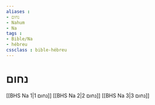 ```yaml
---
aliases : 
- נחום
- Nahum
- Na
tags : 
- Bible/Na
- hébreu
cssclass : bible-hébreu
---
```


# נחום

[[BHS Na 1|נחום 1]]
[[BHS Na 2|נחום 2]]
[[BHS Na 3|נחום 3]]
